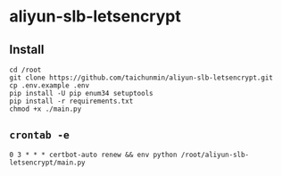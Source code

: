 # aliyun-slb-letsencrypt

## Install

```shell
cd /root
git clone https://github.com/taichunmin/aliyun-slb-letsencrypt.git
cp .env.example .env
pip install -U pip enum34 setuptools
pip install -r requirements.txt
chmod +x ./main.py
```

## `crontab -e`

```
0 3 * * * certbot-auto renew && env python /root/aliyun-slb-letsencrypt/main.py
```
